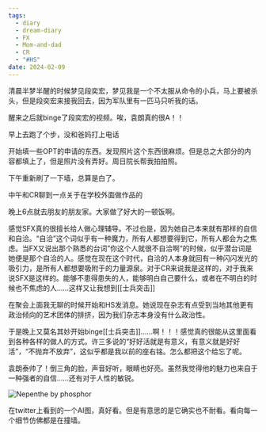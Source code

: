 ```yaml
---
tags:
  - diary
  - dream-diary
  - FX
  - Mom-and-dad
  - CR
  - "#HS"
date: 2024-02-09
---
```

清晨半梦半醒的时候梦见段奕宏，梦见我是一个不太服从命令的小兵，马上要被杀头，但是段奕宏来接我回去，因为军队里有一匹马只听我的话。

醒来之后就binge了段奕宏的视频。唉，袁朗真的很A！！

早上去跑了个步，没和爸妈打上电话

开始填一些OPT的申请的东西。发现照片这个东西很麻烦。但是总之大部分的内容都填上了，但是照片没有弄好。周日院长帮我拍拍照。

下午重新刷了一下墙，总算是白了。

中午和CR聊到一点关于在学校外面做作品的

晚上6点就去朋友的朋友家。大家做了好大的一顿饭啊。

感觉SFX真的很擅长给人做心理辅导。不过也是，因为她自己本来就有那样的自信和自洽。“自洽”这个词似乎有一种魔力，所有人都想要得到它，所有人都会为之焦虑。当FX又说出那个熟悉的台词”你这个人就很不自洽啊“的时候，似乎潜台词是她便是那个自洽的人。感觉在现在这个时代，自洽的人本身就回有一种闪闪发光的吸引力，是所有人都想要吸附于的力量源泉。对于CR来说我是这样的，对于我来说SFX是这样的。能够不患得患失的人，能够明白自己要什么，或者在不明白的时候也不焦虑的人……这样又让我想到[[士兵突击]]

在聚会上面我无聊的时候开始和HS发消息。她说现在杂志有点受到当地其他更有政治倾向的艺术团体的排挤，因为我们杂志本身没有什么政治性。

于是晚上又莫名其妙开始binge[[士兵突击]]……啊！！！感觉真的很能从这里面看到各种各样的做人的方式。许三多说的“好好活就是有意义，有意义就是好好活”，“不抛弃不放弃”，这似乎都是我以前的座右铭。怎么都把这个给忘了呢。

袁朗泰帅了！倒三角的脸，声音好听，眼睛也好亮。虽然我觉得他的魅力也来自于一种强者的自信……还有对于人性的敏锐。

![Nepenthe by phosphor](https://pbs.twimg.com/media/GE07688W8AAC267?format=jpg&name=large)

在twitter上看到的一个AI图，真好看。但是有意思的是它确实也不耐看。看向每一个细节仿佛都是在撞墙。



